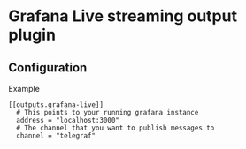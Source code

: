 # Grafana Live streaming output plugin
## Configuration
Example
```
[[outputs.grafana-live]]
  # This points to your running grafana instance
  address = "localhost:3000"
  # The channel that you want to publish messages to
  channel = "telegraf"
```
